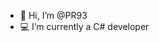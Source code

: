 - 👋 Hi, I’m @PR93
- :computer: I’m currently a C# developer 
  
  
    
  
     
   
        
  
  
 
   
 
